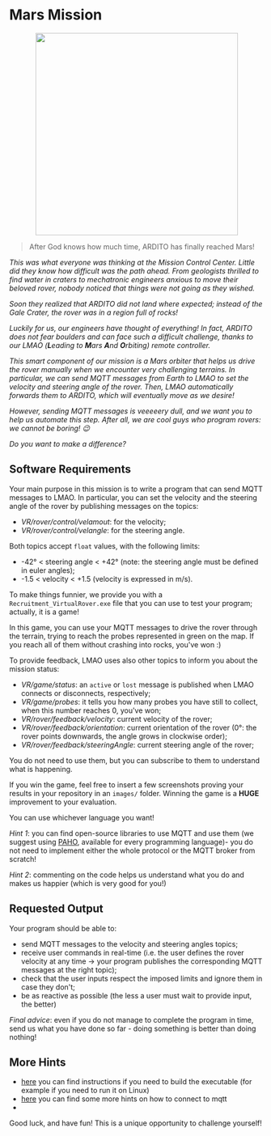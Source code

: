 # Mars Mission
<p align="center">
    <img src="img/game.png" width="400">
</p>

> After God knows how much time, ARDITO has finally reached Mars!

*This was what everyone was thinking at the Mission Control Center. Little did they know how difficult was the path ahead. From geologists thrilled to find water in craters to mechatronic engineers anxious to move their beloved rover, nobody noticed that things were not going as they wished.*

*Soon they realized that ARDITO did not land where expected; instead of the Gale Crater, the rover was in a region full of rocks!*

*Luckily for us, our engineers have thought of everything! In fact, ARDITO does not fear boulders and can face such a difficult challenge, thanks to our LMAO (**L**eading to **M**ars **A**nd **O**rbiting) remote controller.*

*This smart component of our mission is a Mars orbiter that helps us drive the rover manually when we encounter very challenging terrains. In particular, we can send MQTT messages from Earth to LMAO to set the velocity and steering angle of the rover. Then, LMAO automatically forwards them to ARDITO, which will eventually move as we desire!*

*However, sending MQTT messages is veeeeery dull, and we want you to help us automate this step. After all, we are cool guys who program rovers: we cannot be boring! :wink:*

*Do you want to make a difference?*

## Software Requirements

Your main purpose in this mission is to write a program that can send MQTT messages to LMAO. In particular, you can set the velocity and the steering angle of the rover by publishing messages on the topics:

- *VR/rover/control/velamout*: for the velocity;
- *VR/rover/control/velangle*: for the steering angle.

Both topics accept `float` values, with the following limits:
- -42° < steering angle < +42° (note: the steering angle must be defined in euler angles);
- -1.5 < velocity < +1.5 (velocity is expressed in m/s).

To make things funnier, we provide you with a `Recruitment_VirtualRover.exe` file that you can use to test your program; actually, it is a game! 

In this game, you can use your MQTT messages to drive the rover through the terrain, trying to reach the probes represented in green on the map. If you reach all of them without crashing into rocks, you've won :)

To provide feedback, LMAO uses also other topics to inform you about the mission status: 

- *VR/game/status*: an `active` or `lost` message is published when LMAO connects or disconnects, respectively;
- *VR/game/probes*: it tells you how many probes you have still to collect, when this number reaches 0, you've won;
- *VR/rover/feedback/velocity*: current velocity of the rover;
- *VR/rover/feedback/orientation*: current orientation of the rover (0°: the rover points downwards, the angle grows in clockwise order);
- *VR/rover/feedback/steeringAngle*: current steering angle of the rover;

You do not need to use them, but you can subscribe to them to understand what is happening.

If you win the game, feel free to insert a few screenshots proving your results in your repository in an `images/` folder. Winning the game is a **HUGE** improvement to your evaluation.

You can use whichever language you want!

*Hint 1*: you can find open-source libraries to use MQTT and use them (we suggest using [PAHO](https://www.google.com/search?q=PAHO+library&oq=PAHO+library&aqs=chrome..69i57j69i60.2392j0j1&sourceid=chrome&ie=UTF-8), available for every programming language)- you do not need to implement either the whole protocol or the MQTT broker from scratch! 

*Hint 2*: commenting on the code helps us understand what you do and makes us happier (which is very good for you!)

## Requested Output

Your program should be able to:
- send MQTT messages to the velocity and steering angles topics;
- receive user commands in real-time (i.e. the user defines the rover velocity at any time -> your program publishes the corresponding MQTT messages at the right topic);
- check that the user inputs respect the imposed limits and ignore them in case they don't;
- be as reactive as possible (the less a user must wait to provide input, the better)

*Final advice*: even if you do not manage to complete the program in time, send us what you have done so far - doing something is better than doing nothing!

## More Hints
- [here](docs/Build%20Instructions.md) you can find instructions if you need to build the executable (for example if you need to run it on Linux)
- [here](docs/Mqtt.md) you can find some more hints on how to connect to mqtt
- 
Good luck, and have fun! 
This is a unique opportunity to challenge yourself!
